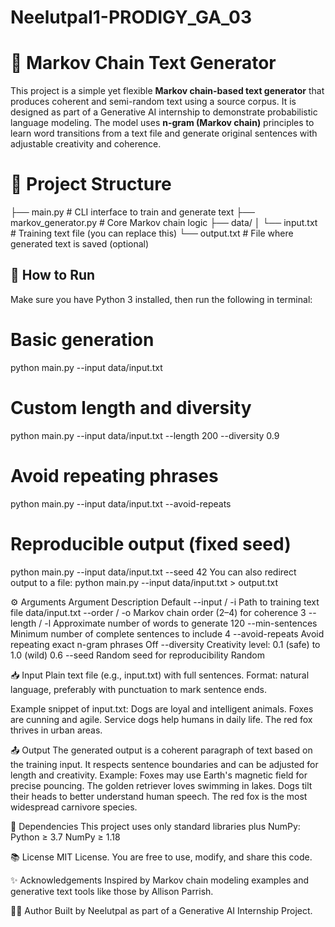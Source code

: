 # Neelutpal1-PRODIGY_GA_03
# 🧠 Markov Chain Text Generator
This project is a simple yet flexible **Markov chain-based text generator** that produces coherent and semi-random text using a source corpus. It is designed as part of a Generative AI internship to demonstrate probabilistic language modeling.
The model uses **n-gram (Markov chain)** principles to learn word transitions from a text file and generate original sentences with adjustable creativity and coherence.

# 📂 Project Structure
├── main.py # CLI interface to train and generate text
├── markov_generator.py # Core Markov chain logic
├── data/
│ └── input.txt # Training text file (you can replace this)
└── output.txt # File where generated text is saved (optional)

## 🚀 How to Run
Make sure you have Python 3 installed, then run the following in terminal:
# Basic generation
python main.py --input data/input.txt
# Custom length and diversity
python main.py --input data/input.txt --length 200 --diversity 0.9
# Avoid repeating phrases
python main.py --input data/input.txt --avoid-repeats
# Reproducible output (fixed seed)
python main.py --input data/input.txt --seed 42
You can also redirect output to a file:
python main.py --input data/input.txt > output.txt

⚙️ Arguments
Argument	Description	Default
--input / -i	Path to training text file	data/input.txt
--order / -o	Markov chain order (2–4) for coherence	3
--length / -l	Approximate number of words to generate	120
--min-sentences	Minimum number of complete sentences to include	4
--avoid-repeats	Avoid repeating exact n-gram phrases	Off
--diversity	Creativity level: 0.1 (safe) to 1.0 (wild)	0.6
--seed	Random seed for reproducibility	Random

📥 Input
Plain text file (e.g., input.txt) with full sentences.
Format: natural language, preferably with punctuation to mark sentence ends.

Example snippet of input.txt:
Dogs are loyal and intelligent animals. Foxes are cunning and agile. 
Service dogs help humans in daily life. The red fox thrives in urban areas.

📤 Output
The generated output is a coherent paragraph of text based on the training input. It respects sentence boundaries and can be adjusted for length and creativity.
Example:
Foxes may use Earth's magnetic field for precise pouncing. 
The golden retriever loves swimming in lakes. 
Dogs tilt their heads to better understand human speech. 
The red fox is the most widespread carnivore species.

🧪 Dependencies
This project uses only standard libraries plus NumPy:
Python ≥ 3.7
NumPy ≥ 1.18

📚 License
MIT License. You are free to use, modify, and share this code.

✨ Acknowledgements
Inspired by Markov chain modeling examples and generative text tools like those by Allison Parrish.

🙋‍♂️ Author
Built by Neelutpal as part of a Generative AI Internship Project.
